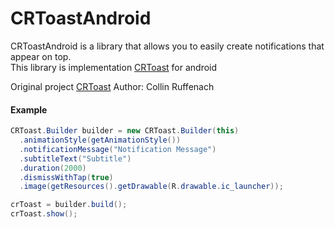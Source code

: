 CRToastAndroid
==============

CRToastAndroid is a library that allows you to easily create notifications that appear on top. <br>
This library is implementation [CRToast](https://github.com/cruffenach/CRToast) for android 

Original project [CRToast](https://github.com/cruffenach/CRToast)
Author: Collin Ruffenach

#### Example

```	java
CRToast.Builder builder = new CRToast.Builder(this)
  .animationStyle(getAnimationStyle())
  .notificationMessage("Notification Message")
  .subtitleText("Subtitle")
  .duration(2000)
  .dismissWithTap(true)
  .image(getResources().getDrawable(R.drawable.ic_launcher));

crToast = builder.build();
crToast.show();
```
